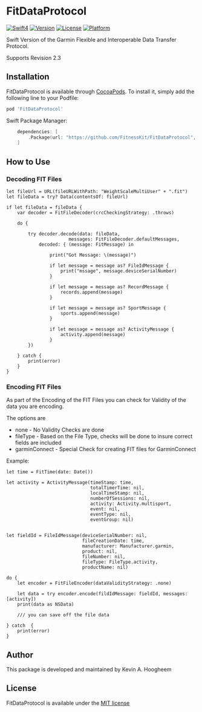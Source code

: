 # FitDataProtocol

[![Swift4](https://img.shields.io/badge/swift4-compatible-4BC51D.svg?style=flat)](https://developer.apple.com/swift)
[![Version](https://img.shields.io/cocoapods/v/FitDataProtocol.svg?style=flat)](http://cocoapods.org/pods/FitDataProtocol)
[![License](https://img.shields.io/cocoapods/l/FitDataProtocol.svg?style=flat)](http://cocoapods.org/pods/FitDataProtocol)
[![Platform](https://img.shields.io/cocoapods/p/FitDataProtocol.svg?style=flat)](http://cocoapods.org/pods/FitDataProtocol)

Swift Version of the Garmin Flexible and Interoperable Data Transfer Protocol.

Supports Revision 2.3

## Installation

FitDataProtocol is available through [CocoaPods](http://cocoapods.org). To install it, simply add the following line to your Podfile:

```ruby
pod 'FitDataProtocol'
```

Swift Package Manager:
```swift
    dependencies: [
        .Package(url: "https://github.com/FitnessKit/FitDataProtocol", from: "0.31.0")
    ]
```
## How to Use


### Decoding FIT Files

```
let fileUrl = URL(fileURLWithPath: "WeightScaleMultiUser" + ".fit")
let fileData = try? Data(contentsOf: fileUrl)

if let fileData = fileData {
    var decoder = FitFileDecoder(crcCheckingStrategy: .throws)

    do {

        try decoder.decode(data: fileData,
                       messages: FitFileDecoder.defaultMessages,
            decoded: { (message: FitMessage) in

                print("Got Message: \(message)")

                if let message = message as? FileIdMessage {
                    print("mssage", message.deviceSerialNumber)
                }

                if let message = message as? RecordMessage {
                    records.append(message)
                }

                if let message = message as? SportMessage {
                    sports.append(message)
                }

                if let message = message as? ActivityMessage {
                    activity.append(message)
                }
        })

    } catch {
        print(error)
    }
}
```

### Encoding FIT Files

As part of the Encoding of the FIT Files you can check for Validity of the data you are encoding.

The options are

* none - No Validity Checks are done
* fileType - Based on the File Type, checks will be done to insure correct fields are included
* garminConnect - Special Check for creating FIT files for GarminConnect

Example:
```
let time = FitTime(date: Date())

let activity = ActivityMessage(timeStamp: time,
                               totalTimerTime: nil,
                               localTimeStamp: nil,
                               numberOfSessions: nil,
                               activity: Activity.multisport,
                               event: nil,
                               eventType: nil,
                               eventGroup: nil)


let fieldId = FileIdMessage(deviceSerialNumber: nil,
                            fileCreationDate: time,
                            manufacturer: Manufacturer.garmin,
                            product: nil,
                            fileNumber: nil,
                            fileType: FileType.activity,
                            productName: nil)

do {
    let encoder = FitFileEncoder(dataValidityStrategy: .none)

    let data = try encoder.encode(fildIdMessage: fieldId, messages: [activity])
    print(data as NSData)

    /// you can save off the file data

} catch  {
    print(error)
}
```

## Author

This package is developed and maintained by Kevin A. Hoogheem

## License

FitDataProtocol is available under the [MIT license](http://opensource.org/licenses/MIT)
